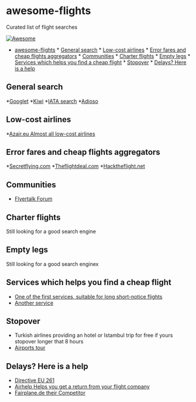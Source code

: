 # awesome-flights
Curated list of flight searches

[![Awesome](https://awesome.re/badge.svg)](https://awesome.re)

   * [awesome-flights](#awesome-flights)
    * [General search](#general-search)
    * [Low-cost airlines](#low-cost-airlines)
    * [Error fares and cheap flights aggregators](#error-fares-and-cheap-flights-aggregators)
    * [Communities](#communities)
    * [Charter flights](#charter-flights)
    * [Empty legs](#empty-legs)
    * [Services which helps you find a cheap flight](#services-which-helps-you-find-a-cheap-flight)
    * [Stopover](#stopover)
    * [Delays? Here is a help](#delays-here-is-a-help)

## General search

*[Googlet](https://www.google.com/flights/)
*[Kiwi](https://kiwi.com)
*[IATA search](http://matrix.itasoftware.com/)
*[Adioso](http://adioso.com)

## Low-cost airlines

*[Azair.eu Almost all low-cost airlines](http://www.azair.eu/)

## Error fares and cheap flights aggregators

*[Secretflying.com](http://www.secretflying.com/euro-deals/)
*[Theflightdeal.com](https://www.theflightdeal.com)
*[Hacktheflight.net](https://hacktheflight.net)

## Communities

* [Flyertalk Forum](https://www.flyertalk.com)

## Charter flights

Still looking for a good search engine

## Empty legs

Still looking for a good search enginex

## Services which helps you find a cheap flight

* [One of the first services, suitable for long short-notice flights](https://flightfox.com/)
* [Another service](http://flystein.com)

## Stopover

* Turkish airlines providing an hotel or Istambul trip for free if yours stopover longer that 8 hours
* [Airports tour](http://thriftynomads.com/6-airports-with-free-tours/)

## Delays? Here is a help

* [Directive EU 261](https://en.wikipedia.org/wiki/Flight_Compensation_Regulation_261/2004)
* [Airhelp Helps you get a return from your flight company](https://airhelp.com)
* [Fairplane.de their Competitor](https://www.fairplane.de/)

